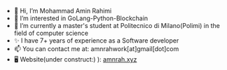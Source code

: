 - 👋 Hi, I’m Mohammad Amin Rahimi
- 👀 I’m interested in GoLang-Python-Blockchain
- 🌱 I’m currently a master's student at Politecnico di Milano(Polimi) in the field of computer science
- ✨ I have 7+ years of experience as a Software developer
- 📫 You can contact me at: amnrahwork[at]gmail[dot]com
- :desktop_computer: Website(under construct:) ): [amnrah.xyz
](https://amnrah.xyz/)
